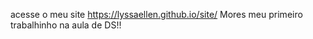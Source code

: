 acesse o meu site https://lyssaellen.github.io/site/
Mores meu primeiro trabalhinho na aula de DS!!

